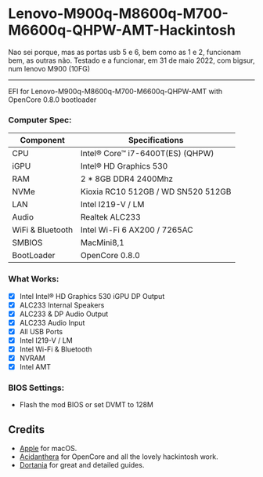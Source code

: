 # Lenovo-M900q-M8600q-M700-M6600q-QHPW-AMT-Hackintosh

Nao sei porque, mas as portas usb 5 e 6, bem como as 1 e 2, funcionam bem, as outras não.
Testado e a funcionar, em 31 de maio 2022, com bigsur, num lenovo M900 (10FG)
____________________________________________________________________________________________

EFI for Lenovo-M900q-M8600q-M700-M6600q-QHPW-AMT with OpenCore 0.8.0 bootloader  

### Computer Spec:

| Component        | Specifications                         |
| ---------------- | ---------------------------------------|
| CPU              | Intel® Core™ i7-6400T(ES) (QHPW)       |
| iGPU             | Intel® HD Graphics 530                 |
| RAM              | 2 * 8GB DDR4 2400Mhz                   |
| NVMe             | Kioxia RC10 512GB / WD SN520 512GB     |
| LAN              | Intel I219-V / LM                      |
| Audio            | Realtek ALC233                         |
| WiFi & Bluetooth | Intel Wi-Fi 6 AX200 / 7265AC           |
| SMBIOS           | MacMini8,1                             |
| BootLoader       | OpenCore 0.8.0                         |

### What Works:

- [x] Intel Intel® HD Graphics 530 iGPU DP Output
- [x] ALC233 Internal Speakers
- [x] ALC233 & DP Audio Output
- [x] ALC233 Audio Input
- [x] All USB Ports
- [x] Intel I219-V / LM
- [x] Intel Wi-Fi & Bluetooth
- [x] NVRAM
- [x] Intel AMT

### BIOS Settings:

* Flash the mod BIOS or set DVMT to 128M

## Credits

- [Apple](https://apple.com) for macOS.
- [Acidanthera](https://github.com/acidanthera) for OpenCore and all the lovely hackintosh work.
- [Dortania](https://github.com/dortania) for great and detailed guides.
